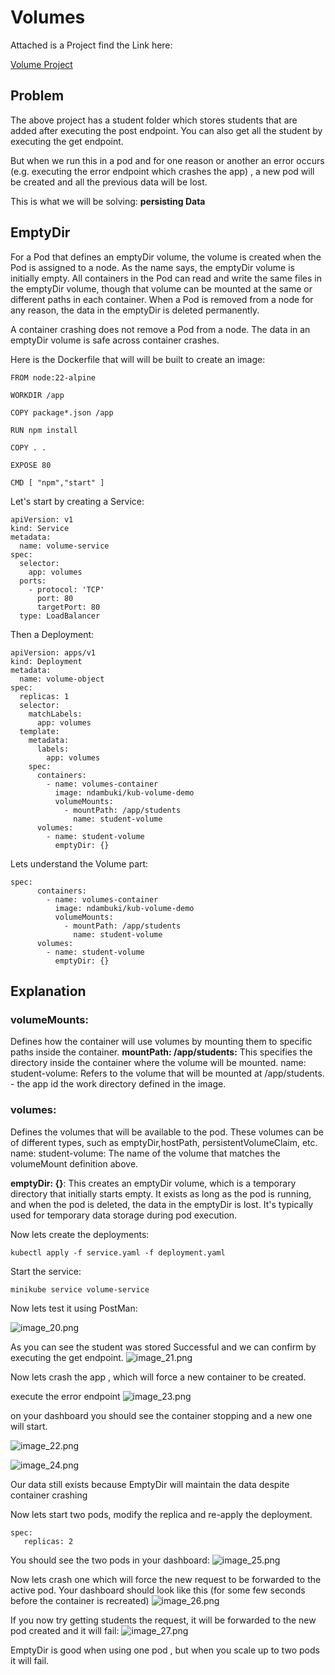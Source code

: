 # Volumes

Attached  is a Project find the Link here:

<a href="https://github.com/joe6276/Kubernetes-101/tree/master/Kubernetes%20Projects/2.%20Kubernetes-Data"> Volume Project </a>

## Problem

The above project has a student folder which stores students that are added after executing the post 
endpoint. You can also get all the student by executing the get endpoint.

But when we run this in a pod and for one reason or another an error occurs (e.g. executing the error
endpoint which crashes the app) , a new pod will be created and all the previous data will be lost.

This is what we will be solving: **persisting Data** 

## EmptyDir

For a Pod that defines an emptyDir volume, the volume is created when the Pod is assigned to a node.
As the name says, the emptyDir volume is initially empty. All containers in the Pod can read and 
write the same files in the emptyDir volume, though that volume can be mounted at the same or 
different paths in each container. When a Pod is removed from a node for any reason, the data
in the emptyDir is deleted permanently.

A container crashing does not remove a Pod from a node. The data in an emptyDir volume is safe 
across container crashes.

Here is the Dockerfile that will will be built to create an image:
```Docker
FROM node:22-alpine

WORKDIR /app

COPY package*.json /app

RUN npm install

COPY . .

EXPOSE 80

CMD [ "npm","start" ]

```
Let's start by creating a Service:



```Docker
apiVersion: v1
kind: Service
metadata: 
  name: volume-service
spec:
  selector:
    app: volumes
  ports:
    - protocol: 'TCP'
      port: 80
      targetPort: 80
  type: LoadBalancer

```
Then a Deployment:
```Docker 
apiVersion: apps/v1
kind: Deployment
metadata:
  name: volume-object
spec:
  replicas: 1
  selector:
    matchLabels:
      app: volumes
  template:
    metadata:
      labels:
        app: volumes
    spec:
      containers:
        - name: volumes-container
          image: ndambuki/kub-volume-demo
          volumeMounts:
            - mountPath: /app/students
              name: student-volume
      volumes:
        - name: student-volume
          emptyDir: {}

```
Lets understand the Volume part:

```Docker
spec:
      containers:
        - name: volumes-container
          image: ndambuki/kub-volume-demo
          volumeMounts:
            - mountPath: /app/students
              name: student-volume
      volumes:
        - name: student-volume
          emptyDir: {}
```
## Explanation 
### volumeMounts:
   Defines how the container will use volumes by mounting them to specific paths inside the container.
   **mountPath: /app/students:** This specifies the directory inside the container where the volume will be mounted.
   name: student-volume: Refers to the volume that will be mounted at /app/students. - the app id the work directory defined in the image.

### volumes:
Defines the volumes that will be available to the pod. These volumes can be of different types, such as emptyDir,hostPath, persistentVolumeClaim, etc.
name: student-volume: The name of the volume that matches the volumeMount definition above.

**emptyDir: {}**: This creates an emptyDir volume, which is a temporary directory that initially starts empty. It exists as long as the pod is running,
and when the pod is deleted, the data in the emptyDir is lost. 
It's typically used for temporary data storage during pod execution.

Now lets create the deployments:

```Docker
kubectl apply -f service.yaml -f deployment.yaml
```

Start the service:
```Docker
minikube service volume-service
```
Now lets test it using PostMan:

![image_20.png](image_20.png)

As you can see the student was stored Successful and we can confirm by executing the get endpoint.
![image_21.png](image_21.png)

Now lets crash the app , which will force a new container to be created.

execute the error endpoint
![image_23.png](image_23.png)

on your dashboard you should see the container stopping and a new one will start.

![image_22.png](image_22.png)

![image_24.png](image_24.png)

<tip>

Our data still exists because EmptyDir will maintain the data despite container crashing 
</tip>

Now lets start two pods, modify the replica and re-apply the deployment.
```Docker
spec:
   replicas: 2
```
You should see the two pods in your dashboard:
![image_25.png](image_25.png)

Now lets crash one which will force the new request to be forwarded to the active pod. Your dashboard should look like this (for some few seconds before the container is recreated)
![image_26.png](image_26.png)

If you now try getting students the request, it will be forwarded to the new pod created and it will fail:
![image_27.png](image_27.png)

<warning>
EmptyDir is good when using one pod , but when you scale up to two pods it will fail. 
</warning>



